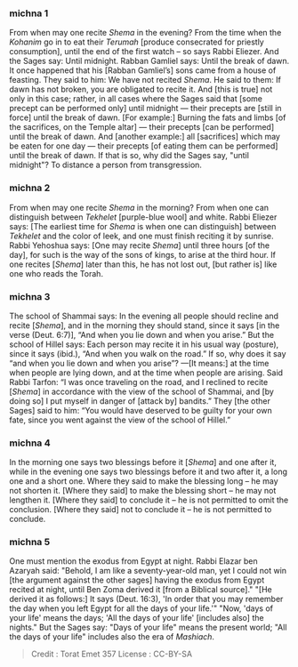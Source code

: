 
### michna 1
From when may one recite _Shema_ in the evening? From the time when the _Kohanim_ go in to eat their _Terumah_ [produce consecrated for priestly consumption], until the end of the first watch – so says Rabbi Eliezer. And the Sages say: Until midnight. Rabban Gamliel says: Until the break of dawn.  It once happened that his [Rabban Gamliel’s] sons came from a house of feasting. They said to him: We have not recited _Shema_. He said to them: If dawn has not broken, you are obligated to recite it.  And [this is true] not only in this case; rather, in all cases where the Sages said that [some precept can be performed only] until midnight — their precepts are [still in force] until the break of dawn. [For example:] Burning the fats and limbs [of the sacrifices, on the Temple altar] — their precepts [can be performed] until the break of dawn. And [another example:] all [sacrifices] which may be eaten for one day — their precepts [of eating them can be performed] until the break of dawn.  If that is so, why did the Sages say, "until midnight"? To distance a person from transgression.

### michna 2
From when may one recite _Shema_ in the morning? From when one can distinguish between _Tekhelet_ [purple-blue wool] and white. Rabbi Eliezer says: [The earliest time for _Shema_ is when one can distinguish] between _Tekhelet_ and the color of leek, and one must finish reciting it by sunrise. Rabbi Yehoshua says: [One may recite _Shema_] until three hours [of the day], for such is the way of the sons of kings, to arise at the third hour. If one recites [_Shema_] later than this, he has not lost out, [but rather is] like one who reads the Torah.

### michna 3
The school of Shammai says: In the evening all people should recline and recite [_Shema_], and in the morning they should stand, since it says [in the verse (Deut. 6:7)], “And when you lie down and when you arise.” But the school of Hillel says: Each person may recite it in his usual way (posture), since it says (ibid.), “And when you walk on the road.” If so, why does it say “and when you lie down and when you arise”? —[It means:] at the time when people are lying down, and at the time when people are arising. Said Rabbi Tarfon: “I was once traveling on the road, and I reclined to recite [_Shema_] in accordance with the view of the school of Shammai, and [by doing so] I put myself in danger of [attack by] bandits.” They [the other Sages] said to him: “You would have deserved to be guilty for your own fate, since you went against the view of the school of Hillel.”

### michna 4
In the morning one says two blessings before it [_Shema_] and one after it, while in the evening one says two blessings before it and two after it, a long one and a short one.  Where they said to make the blessing long – he may not shorten it. [Where they said] to make the blessing short – he may not lengthen it.  [Where they said] to conclude it – he is not permitted to omit the conclusion. [Where they said] not to conclude it – he is not permitted to conclude.

### michna 5
One must mention the exodus from Egypt at night. Rabbi Elazar ben Azaryah said: "Behold, I am like a seventy-year-old man, yet I could not win [the argument against the other sages] having the exodus from Egypt recited at night, until Ben Zoma derived it [from a Biblical source]." "[He derived it as follows:] It says (Deut. 16:3), 'In order that you may remember the day when you left Egypt for all the days of your life.'" "Now, 'days of your life' means the days; 'All the days of your life' [includes also] the nights." But the Sages say: "Days of your life" means the present world; "All the days of your life" includes also the era of _Mashiach_.

>Credit : Torat Emet 357
>License : CC-BY-SA 